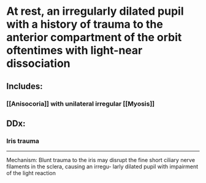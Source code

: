 # At rest, an irregularly dilated pupil with a history of trauma to the anterior compartment of the orbit oftentimes with light-near dissociation 
## Includes:
### [[Anisocoria]] with unilateral irregular [[Myosis]]
## DDx:
### Iris trauma

---
Mechanism: Blunt trauma to the iris may disrupt the fine short ciliary nerve filaments in the sclera, causing an irregu- larly dilated pupil with impairment of the light reaction